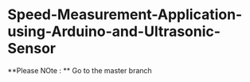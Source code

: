 # Speed-Measurement-Application-using-Arduino-and-Ultrasonic-Sensor
**Please NOte : ** Go to the master branch 
